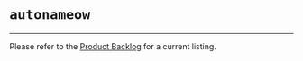 # `autonameow`

--------------------------------------------------------------------------------

Please refer to the [Product
Backlog](https://github.com/1dv430/js224eh-project/wiki/backlog) for a current
listing.

<!--
TODO-list
=========
List of things that need to be done.

### Bugs
- [x] Some of the date/time-information gets lost on the way to the new pretty
      output from `print_all_datetime_info(self)`.
- [x] Duplicate date/time from pdf metadata printed out by 
      `print_all_datetime_info(self)`. Not sure if the problem is in the data
      or inte the presentation ..
- [ ] Namebuilder implementation. Currently work in progress, incomplete code crash;

	  File "/home/spock/dev/projects/autoname/autonameow/__main__.py", line 26, in <module>
		autonameow.run()
	  File "/home/spock/dev/projects/autoname/autonameow/core/autonameow.py", line 113, in run
		self._handle_files()
	  File "/home/spock/dev/projects/autoname/autonameow/core/autonameow.py", line 159, in _handle_files
		name_builder.build()
	  File "/home/spock/dev/projects/autoname/autonameow/core/evaluate/namebuilder.py", line 72, in build
		fields = self._populate_fields(self.analysis_results, self.rule)
	  File "/home/spock/dev/projects/autoname/autonameow/core/evaluate/namebuilder.py", line 53, in _populate_fields
		ardate = get_datetime_by_alias(rule['prefer_datetime']).strftime('%Y-%m-%d')

      

### Wishlist
- [ ] Use configuration file(s) for settings program options.
    - [ ] Define file name templates.
    - [ ] Customized pattern matching.
    - [ ] Allow tweaking parser results sorting and ranking.
- [ ] GUI. Use the CLI base code as an API.
-->

